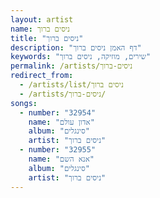 ```yaml
---
layout: artist
name: ניסים ברוך
title: "ניסים ברוך"
description: "דף האמן ניסים ברוך"
keywords: "שירים, מוזיקה, ניסים ברוך"
permalink: /artists/ניסים-ברוך
redirect_from:
  - /artists/list/ניסים ברוך
  - /artists/ניסים-ברוך/
songs:
  - number: "32954"
    name: "אדון עולם"
    album: "סינגלים"
    artist: "ניסים ברוך"
  - number: "32955"
    name: "אנא השם"
    album: "סינגלים"
    artist: "ניסים ברוך"
---
```

